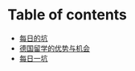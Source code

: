 # Table of contents

* [每日的坑](README.md)
* [德国留学的优势与机会](de-guo-liu-xue-de-you-shi-yu-ji-hui.md)
* [每日一坑](mei-ri-yi-keng.md)

